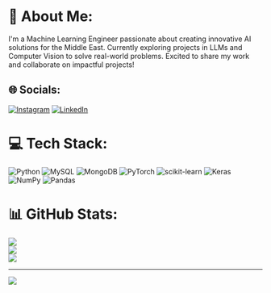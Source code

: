 # 💫 About Me:
I'm a Machine Learning Engineer passionate about creating innovative AI solutions for the Middle East. Currently exploring projects in LLMs and Computer Vision to solve real-world problems. Excited to share my work and collaborate on impactful projects!<br>


## 🌐 Socials:
[![Instagram](https://img.shields.io/badge/Instagram-%23E4405F.svg?logo=Instagram&logoColor=white)](https://instagram.com/akasobhy) [![LinkedIn](https://img.shields.io/badge/LinkedIn-%230077B5.svg?logo=linkedin&logoColor=white)](https://linkedin.com/in/msobhy-awwad) 

# 💻 Tech Stack:
![Python](https://img.shields.io/badge/python-3670A0?style=for-the-badge&logo=python&logoColor=ffdd54) ![MySQL](https://img.shields.io/badge/mysql-4479A1.svg?style=for-the-badge&logo=mysql&logoColor=white) ![MongoDB](https://img.shields.io/badge/MongoDB-%234ea94b.svg?style=for-the-badge&logo=mongodb&logoColor=white) ![PyTorch](https://img.shields.io/badge/PyTorch-%23EE4C2C.svg?style=for-the-badge&logo=PyTorch&logoColor=white) ![scikit-learn](https://img.shields.io/badge/scikit--learn-%23F7931E.svg?style=for-the-badge&logo=scikit-learn&logoColor=white) ![Keras](https://img.shields.io/badge/Keras-%23D00000.svg?style=for-the-badge&logo=Keras&logoColor=white) ![NumPy](https://img.shields.io/badge/numpy-%23013243.svg?style=for-the-badge&logo=numpy&logoColor=white) ![Pandas](https://img.shields.io/badge/pandas-%23150458.svg?style=for-the-badge&logo=pandas&logoColor=white)
# 📊 GitHub Stats:
![](https://github-readme-stats.vercel.app/api?username=Msobhyawwad&theme=dark&hide_border=false&include_all_commits=false&count_private=false)<br/>
![](https://github-readme-streak-stats.herokuapp.com/?user=Msobhyawwad&theme=dark&hide_border=false)<br/>
![](https://github-readme-stats.vercel.app/api/top-langs/?username=Msobhyawwad&theme=dark&hide_border=false&include_all_commits=false&count_private=false&layout=compact)

---
[![](https://visitcount.itsvg.in/api?id=Msobhyawwad&icon=0&color=0)](https://visitcount.itsvg.in)

<!-- Proudly created with GPRM ( https://gprm.itsvg.in ) -->
